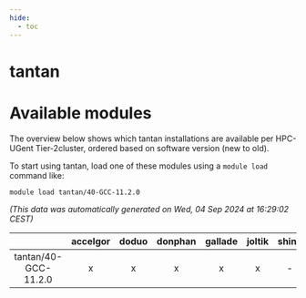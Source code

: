```yaml
---
hide:
  - toc
---
```


tantan
======

# Available modules


The overview below shows which tantan installations are available per HPC-UGent Tier-2cluster, ordered based on software version (new to old).

To start using tantan, load one of these modules using a `module load` command like:

```shell
module load tantan/40-GCC-11.2.0
```

*(This data was automatically generated on Wed, 04 Sep 2024 at 16:29:02 CEST)*  

| |accelgor|doduo|donphan|gallade|joltik|shinx|skitty|
| :---: | :---: | :---: | :---: | :---: | :---: | :---: | :---: |
|tantan/40-GCC-11.2.0|x|x|x|x|x|-|x|
